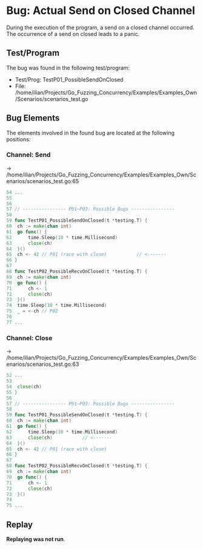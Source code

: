 # Bug: Actual Send on Closed Channel

During the execution of the program, a send on a closed channel occurred.
The occurrence of a send on closed leads to a panic.

## Test/Program
The bug was found in the following test/program:

- Test/Prog: TestP01_PossibleSendOnClosed
- File: /home/ilian/Projects/Go_Fuzzing_Concurrency/Examples/Examples_Own/Scenarios/scenarios_test.go

## Bug Elements
The elements involved in the found bug are located at the following positions:

###  Channel: Send
-> /home/ilian/Projects/Go_Fuzzing_Concurrency/Examples/Examples_Own/Scenarios/scenarios_test.go:65
```go
54 ...
55 
56 
57 // ---------------- P01–P03: Possible Bugs ----------------
58 
59 func TestP01_PossibleSendOnClosed(t *testing.T) {
60 	ch := make(chan int)
61 	go func() {
62 		time.Sleep(10 * time.Millisecond)
63 		close(ch)
64 	}()
65 	ch <- 42 // P01 (race with close)           // <-------
66 }
67 
68 func TestP02_PossibleRecvOnClosed(t *testing.T) {
69 	ch := make(chan int)
70 	go func() {
71 		ch <- 1
72 		close(ch)
73 	}()
74 	time.Sleep(10 * time.Millisecond)
75 	_ = <-ch // P02
76 
77 ...
```


###  Channel: Close
-> /home/ilian/Projects/Go_Fuzzing_Concurrency/Examples/Examples_Own/Scenarios/scenarios_test.go:63
```go
52 ...
53 
54 	close(ch)
55 }
56 
57 // ---------------- P01–P03: Possible Bugs ----------------
58 
59 func TestP01_PossibleSendOnClosed(t *testing.T) {
60 	ch := make(chan int)
61 	go func() {
62 		time.Sleep(10 * time.Millisecond)
63 		close(ch)           // <-------
64 	}()
65 	ch <- 42 // P01 (race with close)
66 }
67 
68 func TestP02_PossibleRecvOnClosed(t *testing.T) {
69 	ch := make(chan int)
70 	go func() {
71 		ch <- 1
72 		close(ch)
73 	}()
74 
75 ...
```


## Replay
**Replaying was not run**.


